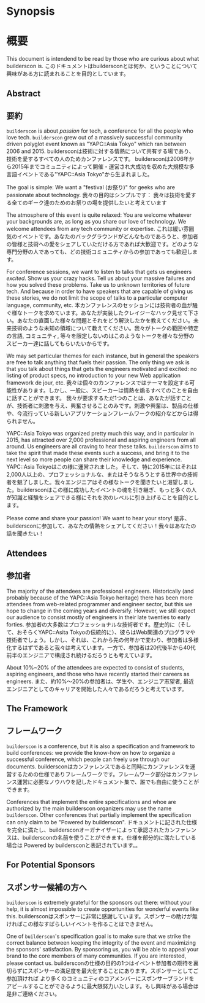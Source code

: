 # Synopsis
# 概要

This document is intendend to be read by those who are curious about what builderscon is.
このドキュメントはbuildersconとは何か、ということについて興味がある方に読まれることを目的としています。


## Abstract
## 要約

`builderscon` is about *passion* for tech, a conference for all the people who love tech. `builderscon` grew out of a massively successful community driven polyglot event known as "YAPC::Asia Tokyo" which ran between 2006 and 2015.
buildersconは技術に対する情熱について共有する場であり、技術を愛するすべての人のためカンファレンスです。
buildersconは2006年から2015年までコミュニティによって開催・運営され大成功を収めた大規模な多言語イベントである"YAPC::Asia Tokyo"から生まれました。


The goal is simple: We want a "festival (お祭り)" for geeks who are passionate about technology.
我々の目的はシンプルです： 我々は技術を愛する全てのギーク達のためのお祭りの場を提供したいと考えています


The atmosphere of this event is quite relaxed: You are welcome whatever your backgrounds are, as long as you share our love of technology. We welcome attendees from any tech community or expertise.
これは緩い雰囲気のイベントです。あなたのバックグラウンドがどんなものであろうと、参加者の皆様と技術への愛をシェアしていただける方であれば大歓迎です。どのような専門分野の人であっても、どの技術コミュニティからの参加であっても歓迎します。


For conference sessions, we want to listen to talks that gets us engineers *excited*. Show us your crazy hacks. Tell us about your massive failures and how you solved these problems. Take us to unknown territories of future tech. And because in order to have speakers that are capable of giving us these stories, we do not limit the scope of talks to a particular computer language, community, etc. 
本カンファレンスのセッションには技術者の血が騒ぐ様なトークを求めています。あなたが実装したクレイジーなハック見せて下さい。あなたの直面した様々な問題とそれをどう解決したかを教えてください。未来技術のような未知の領域について教えてください。我々がトークの範囲や特定の言語, コミュニティ, 等々を限定しないのはこのようなトークを様々な分野のスピーカー達に話してもらいたいからです。

We may set particular themes for each instance, but in general the speakers are free to talk anything that fuels their passion. The only thing we ask is that you talk about things that gets the engineers motivated and excited: no listing of product specs, no introduction to your new Web application framework de jour, etc.
我々は個々のカンファレンスではテーマを設定する可能性があります。しかし、一般に、スピーカーは情熱を煽るすべてのことを自由に話すことができます。
我々が要求するただ1つのことは、あなたが話すことが、技術者に刺激を与え、興奮させることのみです。刺激や興奮は、製品の仕様や、今流行っている新しいアプリケーションフレームワークの紹介などからは得られません。

YAPC::Asia Tokyo was organized pretty much this way, and in particular in 2015, has attracted over 2,000 professional and aspiring engineers from all around. Us engineers are all craving to hear these talks. `builderscon` aims to take the spirit that made these events such a success, and bring it to the next level so more people can share their knowledge and experience.
YAPC::Asia Tokyoはこの様に運営されました。そして、特に2015年にはそれは2,000人以上の、プロフェッショナルな、またはそうなろうとする世界中の技術者を魅了しました。我々エンジニアはその様なトークを聞きたいと渇望しました。buildersconはこの様に成功したイベントの魂を引き継ぎ、もっと多くの人が知識と経験をシェアできる様にそれを次のレベルに引き上げることを目的とします。


Please come and share your passion! We want to hear your story!
是非、buildersconに参加して、あなたの情熱をシェアしてください！我々はあなたの話を聞きたい！

## Attendees
## 参加者

The majority of the attendees are professional engineers. Historically (and probably because of the YAPC::Asia Tokyo heritage) there has been more attendees from web-related programmer and engineer sector, but this we hope to change in the coming years and diversify. However, we still expect our audience to consist mostly of engineers in their late twenties to early forties.
参加者の大多数はプロフェッショナルな技術者です。歴史的に（そして、おそらくYAPC::Asita Tokyoの伝統的に）、彼らはWeb関連のプログラマや技術者でしょう。しかし、それは、これから先の何年かで変わり、参加者は多様化するはずであると我々は考えています。一方で、参加者は20代後半から40代前半のエンジニアで構成され続けるだろうとも考えています。


About 10%~20% of the attendees are expected to consist of students, aspiring engineers, and those who have recently started their careers as engineers.
また、約10%～20%の参加者は、学生や、エンジニア志望者, 最近エンジニアとしてのキャリアを開始した人々であるだろうと考えています。

## The Framework
## フレームワーク

`builderscon` is a conference, but it is also a specification and framework to build conferences: we provide the know-how on how to organize a successful conference, which people can freely use through our documents.
buildersconはカンファレンスであると同時にカンファレンスを運営するための仕様でありフレームワークです。フレームワーク部分はカンファレンス運営に必要なノウハウを記したドキュメント集で、誰でも自由に使うことができます。

Conferences that implement the entire specifications and whoe are authorized by the main builderscon organizers may use the name `builderscon`. Other conferences that partially implement the specification can only claim to be "Powered by builderscon".
ドキュメントに記された仕様を完全に満たし、buildersconオーガナイザーによって承認されたカンファレンスは、buildersconの名前を使うことができます。仕様を部分的に満たしている場合は Powered by buildersconと表記されています。。

## For Potential Sponsors
## スポンサー候補の方へ

`builderscon` is extremely grateful for the sponsors out there: without your help, it is almost impossible to create opportunities for wonderful events like this.
buildersconはスポンサーに非常に感謝しています。スポンサーの助けが無ければこの様なすばらしいイベントを作ることはできません。

One of `builderscon`'s specification goal is to make sure that we strike the correct balance between keeping the integrity of the event and maximizing the sponsors' satisfaction. By sponsoring us, you will be able to appeal your brand to the core members of many communities. If you are interested, please contact us.
buildersconの仕様の目的の1つはイベント参加者の期待を裏切らずにスポンサーの満足度を最大化することにあります。スポンサーとしてご参加頂ければ より多くのコミュニティのコアメンバーにスポンサーブランドをアピールすることができるように最大限努力いたします。もし興味がある場合は是非ご連絡ください。
